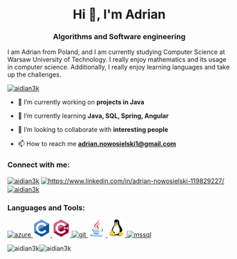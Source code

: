 <h1 align="center">Hi 👋, I'm Adrian</h1>
<h3 align="center">Algorithms and Software engineering</h3>

I am Adrian from Poland, and I am currently studying Computer Science at Warsaw University of Technology. I really enjoy mathematics and its usage in computer science. Additionally, I really enjoy learning languages and take up the challenges. 

<p align="left"> <a href="https://twitter.com/aidian3k" target="blank"><img src="https://img.shields.io/twitter/follow/aidian3k?logo=twitter&style=for-the-badge" alt="aidian3k" /></a> </p>

- 🔭 I’m currently working on **projects in Java**

- 🌱 I’m currently learning **Java, SQL, Spring, Angular**

- 👯 I’m looking to collaborate with **interesting people**

- 📫 How to reach me **adrian.nowosielski1@gmail.com**

<h3 align="left">Connect with me:</h3>
<p align="left">
<a href="https://twitter.com/aidian3k" target="blank"><img align="center" src="https://raw.githubusercontent.com/rahuldkjain/github-profile-readme-generator/master/src/images/icons/Social/twitter.svg" alt="aidian3k" height="30" width="40" /></a>
<a href="https://linkedin.com/in/https://www.linkedin.com/in/adrian-nowosielski-119829227/" target="blank"><img align="center" src="https://raw.githubusercontent.com/rahuldkjain/github-profile-readme-generator/master/src/images/icons/Social/linked-in-alt.svg" alt="https://www.linkedin.com/in/adrian-nowosielski-119829227/" height="30" width="40" /></a>
<a href="https://www.leetcode.com/aidian3k" target="blank"><img align="center" src="https://raw.githubusercontent.com/rahuldkjain/github-profile-readme-generator/master/src/images/icons/Social/leet-code.svg" alt="aidian3k" height="30" width="40" /></a>
</p>

<h3 align="left">Languages and Tools:</h3>
<p align="left"> <a href="https://azure.microsoft.com/en-in/" target="_blank" rel="noreferrer"> <img src="https://www.vectorlogo.zone/logos/microsoft_azure/microsoft_azure-icon.svg" alt="azure" width="40" height="40"/> </a> <a href="https://www.cprogramming.com/" target="_blank" rel="noreferrer"> <img src="https://raw.githubusercontent.com/devicons/devicon/master/icons/c/c-original.svg" alt="c" width="40" height="40"/> </a> <a href="https://www.w3schools.com/cpp/" target="_blank" rel="noreferrer"> <img src="https://raw.githubusercontent.com/devicons/devicon/master/icons/cplusplus/cplusplus-original.svg" alt="cplusplus" width="40" height="40"/> </a> <a href="https://git-scm.com/" target="_blank" rel="noreferrer"> <img src="https://www.vectorlogo.zone/logos/git-scm/git-scm-icon.svg" alt="git" width="40" height="40"/> </a> <a href="https://www.java.com" target="_blank" rel="noreferrer"> <img src="https://raw.githubusercontent.com/devicons/devicon/master/icons/java/java-original.svg" alt="java" width="40" height="40"/> </a> <a href="https://www.linux.org/" target="_blank" rel="noreferrer"> <img src="https://raw.githubusercontent.com/devicons/devicon/master/icons/linux/linux-original.svg" alt="linux" width="40" height="40"/> </a> <a href="https://www.microsoft.com/en-us/sql-server" target="_blank" rel="noreferrer"> <img src="https://www.svgrepo.com/show/303229/microsoft-sql-server-logo.svg" alt="mssql" width="40" height="40"/> </a> </p>

<p><img align="left" src="https://github-readme-stats.vercel.app/api/top-langs?username=aidian3k&show_icons=true&locale=en&layout=compact" alt="aidian3k" /></p>

<p>&nbsp;<img align="left" src="https://github-readme-stats.vercel.app/api?username=aidian3k&show_icons=true&locale=en" alt="aidian3k" /></p>



